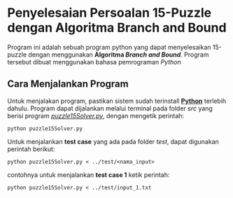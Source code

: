 # Penyelesaian Persoalan 15-Puzzle dengan Algoritma Branch and Bound
Program ini adalah sebuah program python yang dapat menyelesaikan 15-puzzle dengan menggunakan **Algoritma *Branch and Bound***. Program tersebut dibuat menggunakan bahasa pemrograman *Python*

## Cara Menjalankan Program
Untuk menjalakan program, pastikan sistem sudah terinstall **[Python](https://www.python.org/downloads)** terlebih dahulu. Program dapat dijalankan melalui terminal pada folder *src* yang berisi program *[puzzle15Solver.py](/src/puzzle15Solver.py)*, dengan mengetik perintah:

`python puzzle15Solver.py`

Untuk menjalankan **test case** yang ada pada folder *test*, dapat digunakan perintah berikut:

`python puzzle15Solver.py < ../test/<nama_input>`

contohnya untuk menjalankan **test case 1** ketik perintah:

`python puzzle15Solver.py < ../test/input_1.txt`

